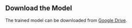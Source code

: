 ## Download the Model
The trained model can be downloaded from [Google Drive](https://drive.google.com/file/d/1GEQM-tcE_J8mMrOuj0LAgYVPcspAsvho/view?usp=drive_link).
